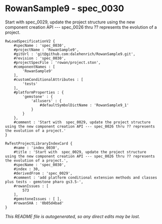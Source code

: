 # RowanSample9 - spec_0030
Start with  spec_0029, update the project structure using the new component creation API --- spec_0026 thru ?? represents the evolution of a project.
```
RwLoadSpecificationV2 {
	#specName : 'spec_0030',
	#projectName : 'RowanSample9',
	#gitUrl : 'git@github.com:dalehenrich/RowanSample9.git',
	#revision : 'spec_0030',
	#projectSpecFile : 'rowan/project.ston',
	#componentNames : [
		'RowanSample9'
	],
	#customConditionalAttributes : [
		'tests'
	],
	#platformProperties : {
		'gemstone' : {
			'allusers' : {
				#defaultSymbolDictName : 'RowanSample9_1'
			}
		}
	},
	#comment : 'Start with  spec_0029, update the project structure using the new component creation API --- spec_0026 thru ?? represents the evolution of a project.'
}

RwTestProjectLibraryIndexCard {
	#name : 'index_0030',
	#title : 'Start with  spec_0029, update the project structure using the new component creation API --- spec_0026 thru ?? represents the evolution of a project.',
	#specName : 'spec_0030',
	#index : 30,
	#derivedFrom : 'spec_0029',
	#comment : 'add platform conditional extension methods and classes plus tests - gemstone pharo gs3.5-',
	#rowanIssues : [
		573
	],
	#gemstoneIssues : [ ],
	#rowanSHA : '0b05d4bad'
}
```

*This README file is autogenerated, so any direct edits may be lost.*
